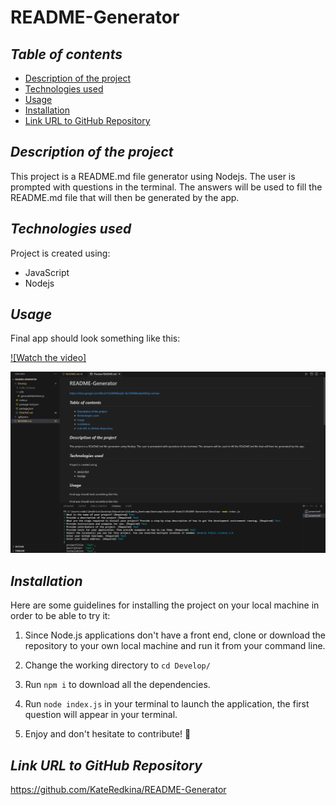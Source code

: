 # README-Generator

## **_Table of contents_**
* [Description of the project](#description-of-the-project)
* [Technologies used](#technologies-used)
* [Usage](#usage)
* [Installation](#installation)
* [Link URL to GitHub Repository](#link-URL-to-GitHub-repository)

## **_Description of the project_**
This project is a README.md file generator using Nodejs. The user is prompted with questions in the terminal. The answers will be used to fill the README.md file that will then be generated by the app.

## **_Technologies used_**
Project is created using:
* JavaScript
* Nodejs

## **_Usage_**
Final app should look something like this:

[![Watch the video]](https://drive.google.com/file/d/1QvWPBibwIjF-5bzT9SfMkedpdNJfay-w/view)


<img width="688" alt="Screenshot readme gen" src="./images/password-generator.png">

## **_Installation_**
Here are some guidelines for installing the project on your local machine in order to be able to try it: 

1. Since Node.js applications don't have a front end, clone or download the repository to your own local machine and run it from your command line.

2. Change the working directory to ```cd Develop/```

3. Run ```npm i``` to download all the dependencies. 

4. Run ```node index.js``` in your terminal to launch the application, the first question will appear in your terminal. 

5. Enjoy and don't hesitate to contribute! 🙂

## **_Link URL to GitHub Repository_**
https://github.com/KateRedkina/README-Generator